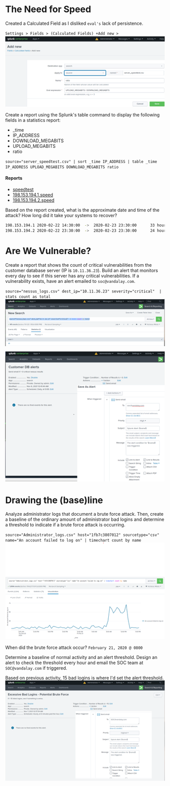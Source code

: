 # The Need for Speed

Created a Calculated Field as I disliked `eval's` lack of persistence.

`Settings > Fields > (Calculated Fields) +Add new >`
![](Images/ratioCalcField.png)

Create a report using the Splunk's table command to display the following fields in a statistics report:

* _time
* IP_ADDRESS
* DOWNLOAD_MEGABITS
* UPLOAD_MEGABITS
* ratio

`source="server_speedtest.csv" | sort _time IP_ADDRESS | table _time IP_ADDRESS UPLOAD_MEGABITS DOWNLOAD_MEGABITS ratio`

#### Reports
* [speedtest](speedtest.pdf)
* [198.153.194.1.speed](198.153.194.1.speed.pdf)
* [198.153.194.2.speed](198.153.194.2.speed.pdf)

Based on the report created, what is the approximate date and time of the attack?
How long did it take your systems to recover?

``` bash
198.153.194.1 2020-02-22 14:30:00  ->  2020-02-23 23:30:00      33 hours
198.153.194.2 2020-02-22 23:30:00  ->  2020-02-23 23:30:00      24 hours
```

# Are We Vulnerable?
Create a report that shows the count of critical vulnerabilities from the customer database server (IP is `10.11.36.23`).
Build an alert that monitors every day to see if this server has any critical vulnerabilities. If a vulnerability exists, have an alert emailed to `soc@vandalay.com`.

`source="nessus_logs.csv" dest_ip="10.11.36.23" severity="critical"  | stats count as total`
![](Images/nessusCount.png)

![](Images/nessusalert.png)

# Drawing the (base)line

 Analyze administrator logs that document a brute force attack. Then, create a baseline of the ordinary amount of administrator bad logins and determine a threshold to indicate if a brute force attack is occurring.

`source="Administrator_logs.csv" host="1fb7c3807012" sourcetype="csv" name="An account failed to log on" | timechart count by name`
![](Images/badLoginTime.png)

When did the brute force attack occur?
`February 21, 2020 @ 0800`

Determine a baseline of normal activity and an alert threshold. Design an alert to check the threshold every hour and email the SOC team at `SOC@vandalay.com` if triggered.

Based on previous activity, 15 bad logins is where I'd set the alert threshold.
![](Images/badLoginAlert.png)